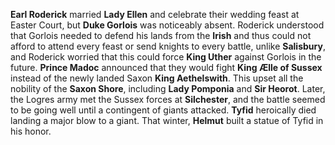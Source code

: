 **Earl Roderick** married **Lady Ellen** and celebrate their wedding feast at Easter Court, but **Duke Gorlois** was noticeably absent. Roderick understood that Gorlois needed to defend his lands from the **Irish** and thus could not afford to attend every feast or send knights to every battle, unlike **Salisbury**, and Roderick worried that this could force **King Uther** against Gorlois in the future. **Prince Madoc** announced that they would fight **King Ælle of Sussex** instead of the newly landed Saxon **King Aethelswith**. This upset all the nobility of the **Saxon Shore**, including **Lady Pomponia** and **Sir Heorot**. Later, the Logres army met the Sussex forces at **Silchester**, and the battle seemed to be going well until a contingent of giants attacked. **Tyfid** heroically died landing a major blow to a giant. That winter, **Helmut** built a statue of Tyfid in his honor.
